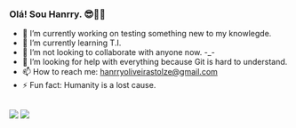 ### Olá! Sou Hanrry. 😎🍷🗿
- 🔭 I’m currently working on testing something new to my knowlegde.
- 🌱 I’m currently learning T.I.
- 👯 I’m not looking to collaborate with anyone now. -_-
- 🤔 I’m looking for help with everything because Git is hard to understand.
- 📫 How to reach me: hanrryoliveirastolze@gmail.com
- ⚡ Fun fact: Humanity is a lost cause.
 
 ##
 
 <div>
<a href="https://mail.google.com/mail/u/0/#inbox" target="_blank"><img src="https://img.shields.io/badge/Gmail-D14836?style=for-the-badge&logo=gmail&logoColor=white" target="_blank"></a>
<a href="https://www.youtube.com/@HanrryMG42" target="_blank"><img src="https://img.shields.io/badge/YouTube-FF0000?style=for-the-badge&logo=youtube&logoColor=white"target="_blank"></a>
